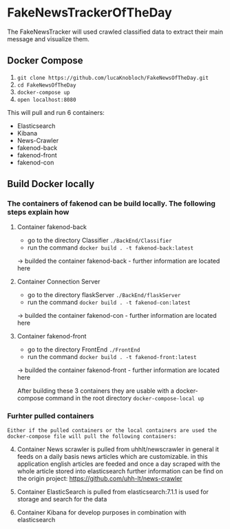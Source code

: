 # FakeNewsTrackerOfTheDay

The FakeNewsTracker will used crawled classified data to extract their main message and visualize them.

## Docker Compose

1. `git clone https://github.com/lucaKnobloch/FakeNewsOfTheDay.git`
2. `cd FakeNewsOfTheDay`
3. `docker-compose up`
4. `open localhost:8080`

This will pull and run 6 containers:

- Elasticsearch
- Kibana
- News-Crawler
- fakenod-back
- fakenod-front
- fakenod-con

## Build Docker locally

### The containers of fakenod can be build locally. The following steps explain how

1. Container fakenod-back
    - go to the directory Classifier
        `./BackEnd/Classifier`
    - run the command
        `docker build . -t fakenod-back:latest`

    -> builded the container fakenod-back
        - further information are located here

2. Container Connection Server
    - go to the directory flaskServer
        `./BackEnd/flaskServer`
    - run the command
        `docker build . -t fakenod-con:latest`

    -> builded the container fakenod-con
        -   further information are located here

3. Container fakenod-front
    - go to the directory FrontEnd
        `./FrontEnd`
    - run the command
        `docker build . -t fakenod-front:latest`

    -> builded the container fakenod-front
        - further information are located here

    After building these 3 containers they are usable with a docker-compose command in the root directory
        `docker-compose-local up`

### Furhter pulled containers

    Either if the pulled containers or the local containers are used the docker-compose file will pull the following containers:

4. Container News scrawler
    is pulled from uhhlt/newscrawler
    in general it feeds on a daily basis news articles which are customizable. 
    in this application english articles are feeded and once a day scraped with the whole article stored into elasticsearch
    further information can be find on the origin project:
    https://github.com/uhh-lt/news-crawler

5. Container ElasticSearch
    is pulled from elasticsearch:7.1.1
    is used for storage and search for the data

6. Container Kibana
    for develop purposes in combination with elasticsearch
